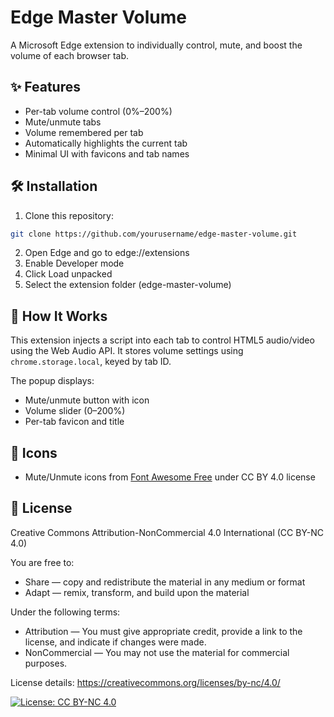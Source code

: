 # Edge Master Volume
A Microsoft Edge extension to individually control, mute, and boost the volume of each browser tab.

## ✨ Features
- Per-tab volume control (0%–200%)
- Mute/unmute tabs
- Volume remembered per tab
- Automatically highlights the current tab
- Minimal UI with favicons and tab names

## 🛠️ Installation
1. Clone this repository:
  ```bash
  git clone https://github.com/yourusername/edge-master-volume.git
  ```
2. Open Edge and go to edge://extensions
3. Enable Developer mode
4. Click Load unpacked
5. Select the extension folder (edge-master-volume)

## 🧠 How It Works
This extension injects a script into each tab to control HTML5 audio/video using the Web Audio API.
It stores volume settings using `chrome.storage.local`, keyed by tab ID.

The popup displays:
- Mute/unmute button with icon
- Volume slider (0–200%)
- Per-tab favicon and title

## 🎨 Icons
- Mute/Unmute icons from [Font Awesome Free](https://fontawesome.com/) under CC BY 4.0 license

## 📝 License
Creative Commons Attribution-NonCommercial 4.0 International (CC BY-NC 4.0)

You are free to:
- Share — copy and redistribute the material in any medium or format
- Adapt — remix, transform, and build upon the material

Under the following terms:
- Attribution — You must give appropriate credit, provide a link to the license, and indicate if changes were made.
- NonCommercial — You may not use the material for commercial purposes.

License details: https://creativecommons.org/licenses/by-nc/4.0/

[![License: CC BY-NC 4.0](https://img.shields.io/badge/License-CC%20BY--NC%204.0-lightgrey.svg)](https://creativecommons.org/licenses/by-nc/4.0/)